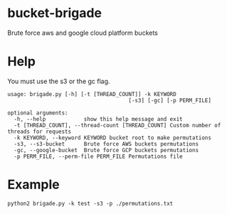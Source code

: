 # bucket-brigade
Brute force aws and google cloud platform buckets

# Help
You must use the s3 or the gc flag.
```
usage: brigade.py [-h] [-t [THREAD_COUNT]] -k KEYWORD
                                      [-s3] [-gc] [-p PERM_FILE]
                                      
optional arguments:
  -h, --help            show this help message and exit
  -t [THREAD_COUNT], --thread-count [THREAD_COUNT] Custom number of threads for requests
  -k KEYWORD, --keyword KEYWORD bucket root to make permutations
  -s3, --s3-bucket      Brute force AWS buckets permutations
  -gc, --google-bucket  Brute force GCP buckets permutations
  -p PERM_FILE, --perm-file PERM_FILE Permutations file
```
# Example
```
python2 brigade.py -k test -s3 -p ./permutations.txt
```
